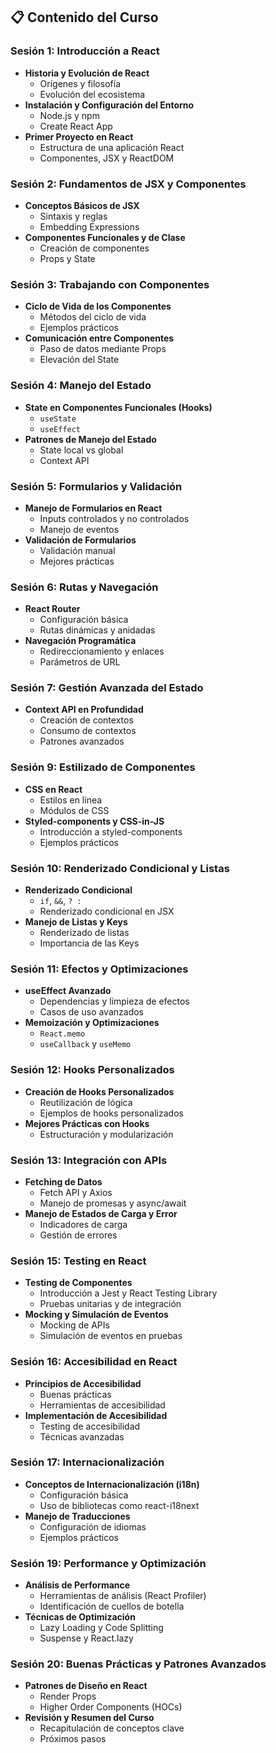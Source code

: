 ## 📋 Contenido del Curso

### **Sesión 1: Introducción a React**
- **Historia y Evolución de React**
  - Orígenes y filosofía
  - Evolución del ecosistema
- **Instalación y Configuración del Entorno**
  - Node.js y npm
  - Create React App
- **Primer Proyecto en React**
  - Estructura de una aplicación React
  - Componentes, JSX y ReactDOM

### **Sesión 2: Fundamentos de JSX y Componentes**
- **Conceptos Básicos de JSX**
  - Sintaxis y reglas
  - Embedding Expressions
- **Componentes Funcionales y de Clase**
  - Creación de componentes
  - Props y State

### **Sesión 3: Trabajando con Componentes**
- **Ciclo de Vida de los Componentes**
  - Métodos del ciclo de vida
  - Ejemplos prácticos
- **Comunicación entre Componentes**
  - Paso de datos mediante Props
  - Elevación del State

### **Sesión 4: Manejo del Estado**
- **State en Componentes Funcionales (Hooks)**
  - `useState`
  - `useEffect`
- **Patrones de Manejo del Estado**
  - State local vs global
  - Context API

### **Sesión 5: Formularios y Validación**
- **Manejo de Formularios en React**
  - Inputs controlados y no controlados
  - Manejo de eventos
- **Validación de Formularios**
  - Validación manual
  - Mejores prácticas

### **Sesión 6: Rutas y Navegación**
- **React Router**
  - Configuración básica
  - Rutas dinámicas y anidadas
- **Navegación Programática**
  - Redireccionamiento y enlaces
  - Parámetros de URL

### **Sesión 7: Gestión Avanzada del Estado**
- **Context API en Profundidad**
  - Creación de contextos
  - Consumo de contextos
  - Patrones avanzados

### **Sesión 9: Estilizado de Componentes**
- **CSS en React**
  - Estilos en línea
  - Módulos de CSS
- **Styled-components y CSS-in-JS**
  - Introducción a styled-components
  - Ejemplos prácticos

### **Sesión 10: Renderizado Condicional y Listas**
- **Renderizado Condicional**
  - `if`, `&&`, `? :`
  - Renderizado condicional en JSX
- **Manejo de Listas y Keys**
  - Renderizado de listas
  - Importancia de las Keys

### **Sesión 11: Efectos y Optimizaciones**
- **useEffect Avanzado**
  - Dependencias y limpieza de efectos
  - Casos de uso avanzados
- **Memoización y Optimizaciones**
  - `React.memo`
  - `useCallback` y `useMemo`

### **Sesión 12: Hooks Personalizados**
- **Creación de Hooks Personalizados**
  - Reutilización de lógica
  - Ejemplos de hooks personalizados
- **Mejores Prácticas con Hooks**
  - Estructuración y modularización

### **Sesión 13: Integración con APIs**
- **Fetching de Datos**
  - Fetch API y Axios
  - Manejo de promesas y async/await
- **Manejo de Estados de Carga y Error**
  - Indicadores de carga
  - Gestión de errores

### **Sesión 15: Testing en React**
- **Testing de Componentes**
  - Introducción a Jest y React Testing Library
  - Pruebas unitarias y de integración
- **Mocking y Simulación de Eventos**
  - Mocking de APIs
  - Simulación de eventos en pruebas

### **Sesión 16: Accesibilidad en React**
- **Principios de Accesibilidad**
  - Buenas prácticas
  - Herramientas de accesibilidad
- **Implementación de Accesibilidad**
  - Testing de accesibilidad
  - Técnicas avanzadas

### **Sesión 17: Internacionalización**
- **Conceptos de Internacionalización (i18n)**
  - Configuración básica
  - Uso de bibliotecas como react-i18next
- **Manejo de Traducciones**
  - Configuración de idiomas
  - Ejemplos prácticos

### **Sesión 19: Performance y Optimización**
- **Análisis de Performance**
  - Herramientas de análisis (React Profiler)
  - Identificación de cuellos de botella
- **Técnicas de Optimización**
  - Lazy Loading y Code Splitting
  - Suspense y React.lazy

### **Sesión 20: Buenas Prácticas y Patrones Avanzados**
- **Patrones de Diseño en React**
  - Render Props
  - Higher Order Components (HOCs)
- **Revisión y Resumen del Curso**
  - Recapitulación de conceptos clave
  - Próximos pasos

